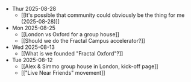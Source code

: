 - Thur 2025-08-28
	- [[It's possible that community could obviously be the thing for me (2025-08-28)]]
- Mon 2025-08-25 
	- [[London vs Oxford for a group house]]
	- [[Should we do the Fractal Campus accelerator?]]
- Wed 2025-08-13
	- [[What is we founded "Fractal Oxford"?]]
- Tue 2025-08-12
	- [[Alex & Simmo group house in London, kick-off page]]
	- [["Live Near Friends" movement]]